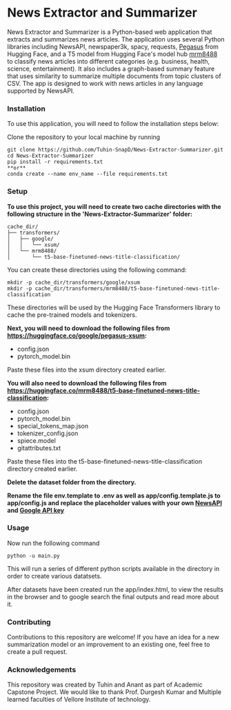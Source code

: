 # News Extractor and Summarizer
News Extractor and Summarizer is a Python-based web application that extracts and summarizes news articles. The application uses several Python libraries including NewsAPI, newspaper3k, spacy, requests, [Pegasus](https://huggingface.co/google/pegasus-xsum) from Hugging Face, and a T5 model from Hugging Face's model hub [mrm8488](https://huggingface.co/mrm8488/t5-base-finetuned-news-titles-classification) to classify news articles into different categories (e.g. business, health, science, entertainment). It also includes a graph-based summary feature that uses similarity to summarize multiple documents from topic clusters of CSV. The app is designed to work with news articles in any language supported by NewsAPI.

### Installation
To use this application, you will need to follow the installation steps below:

Clone the repository to your local machine by running 
```
git clone https://github.com/Tuhin-SnapD/News-Extractor-Summarizer.git
cd News-Extractor-Summarizer
pip install -r requirements.txt 
**or** 
conda create --name env_name --file requirements.txt
```
### Setup
**To use this project, you will need to create two cache directories with the following structure in the 'News-Extractor-Summarizer' folder:**
```
cache_dir/
├── transformers/
│   ├── google/
│   │   └── xsum/
│   └── mrm8488/
│       └── t5-base-finetuned-news-title-classification/

```
You can create these directories using the following command:
```
mkdir -p cache_dir/transformers/google/xsum
mkdir -p cache_dir/transformers/mrm8488/t5-base-finetuned-news-title-classification
```
These directories will be used by the Hugging Face Transformers library to cache the pre-trained models and tokenizers.

**Next, you will need to download the following files from https://huggingface.co/google/pegasus-xsum:**

- config.json
- pytorch_model.bin

Paste these files into the xsum directory created earlier.

**You will also need to download the following files from https://huggingface.co/mrm8488/t5-base-finetuned-news-title-classification:**

- config.json
- pytorch_model.bin
- special_tokens_map.json
- tokenizer_config.json
- spiece.model
- gitattributes.txt

Paste these files into the t5-base-finetuned-news-title-classification directory created earlier.

**Delete the dataset folder from the directory.**

**Rename the file env.template to .env as well as app/config.template.js to app/config.js and replace the placeholder values with your own [NewsAPI](https://newsapi.org/) and [Google API key](https://console.developers.google.com/)**


### Usage
Now run the following command

```
python -u main.py 
```

This will run a series of different python scripts available in the directory in order to create various datatsets.

After datasets have been created run the app/index.html, to view the results in the browser and to google search the final outputs and read more about it.

### Contributing
Contributions to this repository are welcome! If you have an idea for a new summarization model or an improvement to an existing one, feel free to create a pull request.

### Acknowledgements
This repository was created by Tuhin and Anant as part of Academic Capstone Project. We would like to thank Prof. Durgesh Kumar and Multiple learned faculties of Vellore Institute of technology.
